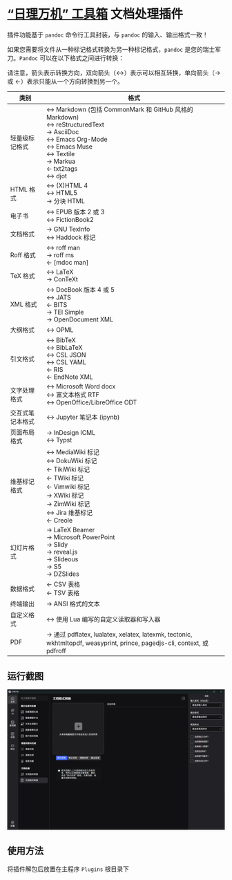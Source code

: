 # [“日理万机” 工具箱](https://gitee.com/xkpro/bee) 文档处理插件

插件功能基于 `pandoc` 命令行工具封装，与 `pandoc` 的输入、输出格式一致！

如果您需要将文件从一种标记格式转换为另一种标记格式，`pandoc` 是您的瑞士军刀。`Pandoc` 可以在以下格式之间进行转换：

请注意，箭头表示转换方向，双向箭头（↔︎）表示可以相互转换，单向箭头（→ 或 ←）表示只能从一个方向转换到另一个。

| 类别 | 格式 |
| --- | --- |
| 轻量级标记格式 | ↔︎ Markdown (包括 CommonMark 和 GitHub 风格的 Markdown) <br> ↔︎ reStructuredText <br> → AsciiDoc <br> ↔︎ Emacs Org-Mode <br> ↔︎ Emacs Muse <br> ↔︎ Textile <br> → Markua <br> ← txt2tags <br> ↔︎ djot |
| HTML 格式 | ↔︎ (X)HTML 4 <br> ↔︎ HTML5 <br> → 分块 HTML |
| 电子书 | ↔︎ EPUB 版本 2 或 3 <br> ↔︎ FictionBook2 |
| 文档格式 | → GNU TexInfo <br> ↔︎ Haddock 标记 |
| Roff 格式 | ↔︎ roff man <br> → roff ms <br> ← [mdoc man] |
| TeX 格式 | ↔︎ LaTeX <br> → ConTeXt |
| XML 格式 | ↔︎ DocBook 版本 4 或 5 <br> ↔︎ JATS <br> ← BITS <br> → TEI Simple <br> → OpenDocument XML |
| 大纲格式 | ↔︎ OPML |
| 引文格式 | ↔︎ BibTeX <br> ↔︎ BibLaTeX <br> ↔︎ CSL JSON <br> ↔︎ CSL YAML <br> ← RIS <br> ← EndNote XML |
| 文字处理格式 | ↔︎ Microsoft Word docx <br> ↔︎ 富文本格式 RTF <br> ↔︎ OpenOffice/LibreOffice ODT |
| 交互式笔记本格式 | ↔︎ Jupyter 笔记本 (ipynb) |
| 页面布局格式 | → InDesign ICML <br> ↔︎ Typst |
| 维基标记格式 | ↔︎ MediaWiki 标记 <br> ↔︎ DokuWiki 标记 <br> ← TikiWiki 标记 <br> ← TWiki 标记 <br> ← Vimwiki 标记 <br> → XWiki 标记 <br> → ZimWiki 标记 <br> ↔︎ Jira 维基标记 <br> ← Creole |
| 幻灯片格式 | → LaTeX Beamer <br> → Microsoft PowerPoint <br> → Slidy <br> → reveal.js <br> → Slideous <br> → S5 <br> → DZSlides |
| 数据格式 | ← CSV 表格 <br> ← TSV 表格 |
| 终端输出 | → ANSI 格式的文本 |
| 自定义格式 | ↔︎ 使用 Lua 编写的自定义读取器和写入器 |
| PDF | → 通过 pdflatex, lualatex, xelatex, latexmk, tectonic, wkhtmltopdf, weasyprint, prince, pagedjs-cli, context, 或 pdfroff |

## 运行截图

![](./docs/images/document-convert.png)


## 使用方法

将插件解包后放置在主程序 `Plugins` 根目录下